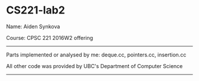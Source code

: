 # CS221-lab2
Name: Aiden Synkova
</p>Course: CPSC 221 2016W2 offering

*************************************************************************
Parts implemented or analysed by me: deque.cc, pointers.cc, insertion.cc

All other code was provided by UBC's Department of Computer Science
*************************************************************************
